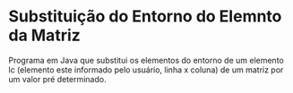 # Substituição do Entorno do Elemnto da Matriz 
Programa em Java que substitui os elementos do entorno de um elemento lc (elemento este informado pelo usuário, linha x coluna) de um matriz por um valor pré determinado.
